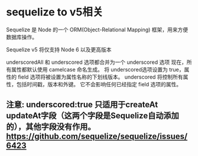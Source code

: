 # sequelize to v5相关 #

Sequelize 是 Node 的一个 ORM(Object-Relational Mapping) 框架，用来方便数据库操作。

Sequelize v5 将仅支持 Node 6 以及更高版本

underscoredAll 和 underscored 选项都合并为一个 underscored 选项
现在，所有属性都默认使用 camelcase 命名生成。 将 underscored选项设置为 true，属性的 field 选项将被设置为属性名称的下划线版本。
underscored 将控制所有属性，包括时间戳，版本和外键。 它不会影响任何已经指定 field 选项的属性。

## 注意: underscored:true 只适用于createAt updateAt字段（这两个字段是Sequelize自动添加的），其他字段没有作用。https://github.com/sequelize/sequelize/issues/6423 ##
